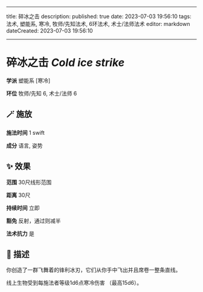 
---
title: 碎冰之击
description: 
published: true
date: 2023-07-03 19:56:10
tags: 法术, 塑能系, 寒冷, 牧师/先知法术, 6环法术, 术士/法师法术
editor: markdown
dateCreated: 2023-07-03 19:56:10

---

# **碎冰之击** *Cold ice strike*

**学派** 塑能系 \[寒冷\] 

**环位** 牧师/先知 6, 术士/法师 6

## 🪄 施放

**施法时间** 1 swift

**成分** 语言, 姿势

## ✨ 效果  

**范围** 30尺线形范围

**距离** 30尺  

**持续时间** 立即 

**豁免** 反射，通过则减半

**法术抗力** 是

## 📖 描述

你创造了一群飞舞着的锋利冰刃，它们从你手中飞出并且席卷一整条直线。

线上生物受到每施法者等级1d6点寒冷伤害 （最高15d6）。
    